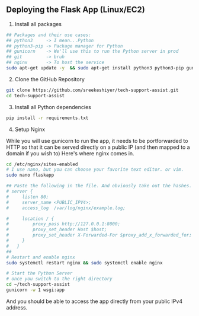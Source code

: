 ## Deploying the Flask App (Linux/EC2)

1. Install all packages

```bash
## Packages and their use cases:
## python3     -> I mean...Python
## python3-pip -> Package manager for Python
## gunicorn    -> We'll use this to run the Python server in prod
## git         -> bruh
## nginx       -> To host the service
sudo apt-get update -y  && sudo apt-get install python3 python3-pip gunicorn git anthropic nginx -y
```


2. Clone the GitHub Repository

```bash
git clone https://github.com/sreekeshiyer/tech-support-assist.git
cd tech-support-assist
```

3. Install all Python dependencies

```bash
pip install -r requirements.txt
```

4. Setup Nginx

While you will use gunicorn to run the app, it needs to be portforwarded to HTTP so that it can be served directly on a public IP (and then mapped to a domain if you wish to)
Here's where nginx comes in.

```bash
cd /etc/nginx/sites-enabled
# I use nano, but you can choose your favorite text editor. or vim.
sudo nano flaskapp

## Paste the following in the file. And obviously take out the hashes. <PUBLIC_IPV4> is your public IP address. It's easy to find in the Network settings for AWS EC2.
# server {
#     listen 80;
#     server_name <PUBLIC_IPV4>;
#     access_log  /var/log/nginx/example.log;

#     location / {
#         proxy_pass http://127.0.0.1:8000;
#         proxy_set_header Host $host;
#         proxy_set_header X-Forwarded-For $proxy_add_x_forwarded_for;
#     }
#   }
##
# Restart and enable nginx
sudo systemctl restart nginx && sudo systemctl enable nginx

# Start the Python Server
# once you switch to the right directory
cd ~/tech-support-assist
gunicorn -w 1 wsgi:app
```

And you should be able to access the app directly from your public IPv4 address. 
